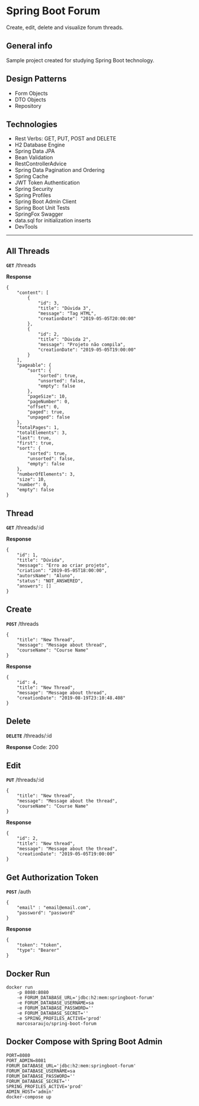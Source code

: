 # Spring Boot Forum
Create, edit, delete and visualize forum threads.

## General info
Sample project created for studying Spring Boot technology.

## Design Patterns
<ul>	
	<li>Form Objects</li>
	<li>DTO Objects</li>
	<li>Repository</li>
</ul>

## Technologies 
<ul>	
	<li>Rest Verbs: GET, PUT, POST and DELETE</li>
	<li>H2 Database Engine</li>
	<li>Spring Data JPA</li>
	<li>Bean Validation</li>
	<li>RestControllerAdvice</li>
	<li>Spring Data Pagination and Ordering</li>
	<li>Spring Cache</li>
	<li>JWT Token Authentication</li>
	<li>Spring Security</li>
	<li>Spring Profiles</li>
	<li>Spring Boot Admin Client</li>
	<li>Spring Boot Unit Tests</li>
	<li>SpringFox Swagger</li>
	<li>data.sql for initialization inserts</li>
	<li>DevTools</li>
</ul>

---

## All Threads

**`GET`** /threads

**Response**

```
{
    "content": [
        {
            "id": 3,
            "title": "Dúvida 3",
            "message": "Tag HTML",
            "creationDate": "2019-05-05T20:00:00"
        },
        {
            "id": 2,
            "title": "Dúvida 2",
            "message": "Projeto não compila",
            "creationDate": "2019-05-05T19:00:00"
        }
    ],
    "pageable": {
        "sort": {
            "sorted": true,
            "unsorted": false,
            "empty": false
        },
        "pageSize": 10,
        "pageNumber": 0,
        "offset": 0,
        "paged": true,
        "unpaged": false
    },
    "totalPages": 1,
    "totalElements": 3,
    "last": true,
    "first": true,
    "sort": {
        "sorted": true,
        "unsorted": false,
        "empty": false
    },
    "numberOfElements": 3,
    "size": 10,
    "number": 0,
    "empty": false
}

```

## Thread 

**`GET`** /threads/:id

**Response**

```
{
    "id": 1,
    "title": "Dúvida",
    "message": "Erro ao criar projeto",
    "criation": "2019-05-05T18:00:00",
    "autorsName": "Aluno",
    "status": "NOT_ANSWERED",
    "answers": []
}
```

## Create

**`POST`** /threads

```
{
    "title": "New Thread",
    "message": "Message about thread",
    "courseName": "Course Name"
}
```
  
**Response**

```
{
    "id": 4,
    "title": "New Thread",
    "message": "Message about thread",
    "creationDate": "2019-08-19T23:10:48.408"
}
```

## Delete

**`DELETE`** /threads/:id

**Response** Code: 200 
 
## Edit

**`PUT`** /threads/:id

```
{
    "title": "New thread",
    "message": "Message about the thread",
    "courseName": "Course Name"
}
```
  
**Response**

```
{
    "id": 2,
    "title": "New thread",
    "message": "Message about the thread",
    "creationDate": "2019-05-05T19:00:00"
}
```

## Get Authorization Token

**`POST`** /auth

```
{
    "email" : "email@email.com",
    "password": "password"
}
```
  
**Response**

```
{
    "token": "token",
    "type": "Bearer"
}
```

## Docker Run

```
docker run
    -p 8080:8080
    -e FORUM_DATABASE_URL='jdbc:h2:mem:springboot-forum'
    -e FORUM_DATABASE_USERNAME=sa
    -e FORUM_DATABASE_PASSWORD=''
    -e FORUM_DATABASE_SECRET=''
    -e SPRING_PROFILES_ACTIVE='prod'
    marcosaraujo/spring-boot-forum
```

## Docker Compose with Spring Boot Admin

```
PORT=8080 
PORT_ADMIN=8081 
FORUM_DATABASE_URL='jdbc:h2:mem:springboot-forum' 
FORUM_DATABASE_USERNAME=sa 
FORUM_DATABASE_PASSWORD='' 
FORUM_DATABASE_SECRET='' 
SPRING_PROFILES_ACTIVE='prod' 
ADMIN_HOST='admin' 
docker-compose up
```
